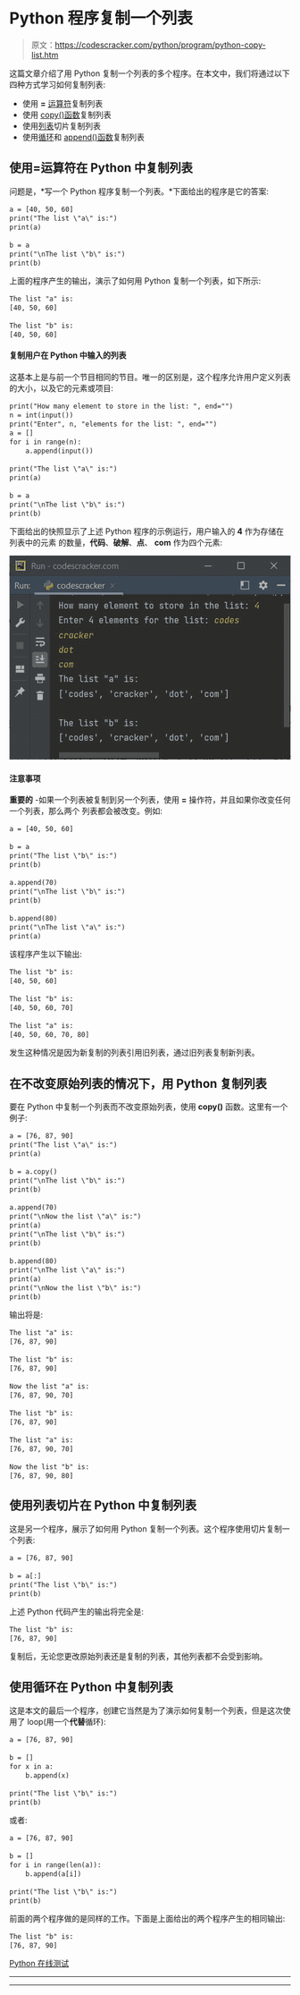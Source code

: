 # Python 程序复制一个列表

> 原文：<https://codescracker.com/python/program/python-copy-list.htm>

这篇文章介绍了用 Python 复制一个列表的多个程序。在本文中，我们将通过以下四种方式学习如何复制列表:

*   使用 **=** [运算符](/python/python-operators.htm)复制列表
*   使用 [copy()函数](/python/python-copy-function.htm)复制列表
*   使用[列表](/python/python-lists.htm)切片复制列表
*   使用[循环](/python/python-loops.htm)和 [append()函数](/python/python-append-function.htm)复制列表

## 使用=运算符在 Python 中复制列表

问题是，*写一个 Python 程序复制一个列表。*下面给出的程序是它的答案:

```
a = [40, 50, 60]
print("The list \"a\" is:")
print(a)

b = a
print("\nThe list \"b\" is:")
print(b)
```

上面的程序产生的输出，演示了如何用 Python 复制一个列表，如下所示:

```
The list "a" is:
[40, 50, 60]

The list "b" is:
[40, 50, 60]
```

#### 复制用户在 Python 中输入的列表

这基本上是与前一个节目相同的节目。唯一的区别是，这个程序允许用户定义列表的大小，以及它的元素或项目:

```
print("How many element to store in the list: ", end="")
n = int(input())
print("Enter", n, "elements for the list: ", end="")
a = []
for i in range(n):
    a.append(input())

print("The list \"a\" is:")
print(a)

b = a
print("\nThe list \"b\" is:")
print(b)
```

下面给出的快照显示了上述 Python 程序的示例运行，用户输入的 **4** 作为存储在列表中的元素 的数量，**代码**、**破解**、**点**、 **com** 作为四个元素:

![python copy a list](img/7b6adbfa7acbd8b46f3ec9456d6a3eaa.png)

#### 注意事项

**重要的** -如果一个列表被复制到另一个列表，使用 **=** 操作符，并且如果你改变任何一个列表，那么两个 列表都会被改变。例如:

```
a = [40, 50, 60]

b = a
print("The list \"b\" is:")
print(b)

a.append(70)
print("\nThe list \"b\" is:")
print(b)

b.append(80)
print("\nThe list \"a\" is:")
print(a)
```

该程序产生以下输出:

```
The list "b" is:
[40, 50, 60]

The list "b" is:
[40, 50, 60, 70]

The list "a" is:
[40, 50, 60, 70, 80]
```

发生这种情况是因为新复制的列表引用旧列表，通过旧列表复制新列表。

## 在不改变原始列表的情况下，用 Python 复制列表

要在 Python 中复制一个列表而不改变原始列表，使用 **copy()** 函数。这里有一个例子:

```
a = [76, 87, 90]
print("The list \"a\" is:")
print(a)

b = a.copy()
print("\nThe list \"b\" is:")
print(b)

a.append(70)
print("\nNow the list \"a\" is:")
print(a)
print("\nThe list \"b\" is:")
print(b)

b.append(80)
print("\nThe list \"a\" is:")
print(a)
print("\nNow the list \"b\" is:")
print(b)
```

输出将是:

```
The list "a" is:
[76, 87, 90]

The list "b" is:
[76, 87, 90]

Now the list "a" is:
[76, 87, 90, 70]

The list "b" is:
[76, 87, 90]

The list "a" is:
[76, 87, 90, 70]

Now the list "b" is:
[76, 87, 90, 80]
```

## 使用列表切片在 Python 中复制列表

这是另一个程序，展示了如何用 Python 复制一个列表。这个程序使用切片复制一个列表:

```
a = [76, 87, 90]

b = a[:]
print("The list \"b\" is:")
print(b)
```

上述 Python 代码产生的输出将完全是:

```
The list "b" is:
[76, 87, 90]
```

复制后，无论您更改原始列表还是复制的列表，其他列表都不会受到影响。

## 使用循环在 Python 中复制列表

这是本文的最后一个程序，创建它当然是为了演示如何复制一个列表，但是这次使用了 loop(用一个**代替**循环):

```
a = [76, 87, 90]

b = []
for x in a:
    b.append(x)

print("The list \"b\" is:")
print(b)
```

或者:

```
a = [76, 87, 90]

b = []
for i in range(len(a)):
    b.append(a[i])

print("The list \"b\" is:")
print(b)
```

前面的两个程序做的是同样的工作。下面是上面给出的两个程序产生的相同输出:

```
The list "b" is:
[76, 87, 90]
```

[Python 在线测试](/exam/showtest.php?subid=10)

* * *

* * *